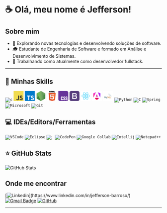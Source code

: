 
# ☕️ Olá, meu nome é Jefferson!

 ## Sobre mim
- 🤔 Explorando novas tecnologias e desenvolvendo soluções de software.
- 🎓 Estudante de Engenharia de Software e formado em Análise e Desenvolvimento de Sistemas.
- 💼 Trabalhando como atualmente como desenvolvedor fullstack.
  
---

## 🚀 Minhas Skills

<code><img height="32" src="https://cdn.iconscout.com/icon/free/png-512/c-programming-569564.png" alt="c"/></code>
<code><img height="32" src="https://raw.githubusercontent.com/github/explore/80688e429a7d4ef2fca1e82350fe8e3517d3494d/topics/javascript/javascript.png" alt="Javascript"/></code>
<code><img height="32" src="https://raw.githubusercontent.com/github/explore/80688e429a7d4ef2fca1e82350fe8e3517d3494d/topics/typescript/typescript.png" alt="Typescript"/></code>
<code><img height="32" src="https://raw.githubusercontent.com/github/explore/80688e429a7d4ef2fca1e82350fe8e3517d3494d/topics/nodejs/nodejs.png" alt="Nodejs"/></code>
<code><img height="32" src="https://raw.githubusercontent.com/github/explore/80688e429a7d4ef2fca1e82350fe8e3517d3494d/topics/html/html.png" alt="HTML5"/></code>
<code><img height="32" src="https://raw.githubusercontent.com/github/explore/80688e429a7d4ef2fca1e82350fe8e3517d3494d/topics/css/css.png" alt="CSS"/></code>
<code><img height="32" src="https://raw.githubusercontent.com/github/explore/80688e429a7d4ef2fca1e82350fe8e3517d3494d/topics/bootstrap/bootstrap.png" alt="Bootstrap"/></code>
<code><img height="32" src="https://raw.githubusercontent.com/github/explore/80688e429a7d4ef2fca1e82350fe8e3517d3494d/topics/react/react.png" alt="React"/></code>
<code><img height="32" src="https://raw.githubusercontent.com/github/explore/80688e429a7d4ef2fca1e82350fe8e3517d3494d/topics/angular/angular.png" alt="Angular"/></code>
<code><img height="32" src="https://raw.githubusercontent.com/github/explore/80688e429a7d4ef2fca1e82350fe8e3517d3494d/topics/mysql/mysql.png" alt="MySQL"/></code>
<code><img height="32" src="https://img.shields.io/badge/Python-14354C?style=for-the-badge&logo=python&logoColor=white" alt="Python"/></code>
<code><img height="32" src="https://img.shields.io/badge/C-00599C?style=for-the-badge&logo=c&logoColor=white" alt="C"/></code>
<code><img height="32" src="https://img.shields.io/badge/Spring-6DB33F?style=for-the-badge&logo=spring&logoColor=white" alt="Spring"/></code>
<code><img height="32" src="https://img.shields.io/badge/Microsoft-666666?style=for-the-badge&logo=microsoft&logoColor=white" alt="Microsoft"/></code>
<code><img height="32" src="https://img.shields.io/badge/Git-E34F26?style=for-the-badge&logo=git&logoColor=white" alt="Git"/></code>

## 💻 IDEs/Editors/Ferramentas

<code><img height="32" src="https://img.shields.io/badge/-Visual%20Studio%20Code-333333?style=flat&logo=visual-studio-code&logoColor=007ACC" alt="VSCode"/></code>
<code><img height="32" src="https://img.shields.io/badge/-Eclipse-333333?style=flat&logo=eclipse-ide&logoColor=2C2255" alt="Eclipse"/></code>
<code><img height="32" src="https://img.shields.io/badge/-Trello-333333?style=flat&logo=trello&logoColor=007ACC" alt=" "/></code>
<code><img height="32" src="https://img.shields.io/badge/CodePen-white?style=for-the-badge&logo=codepen&logoColor=black" alt="CodePen"/></code>
<code><img height="32" src="https://img.shields.io/badge/Google%20Colab-%23F9A825.svg?style=for-the-badge&logo=googlecolab&logoColor=white" alt="Google Collab"/></code>
<code><img height="32" src="https://img.shields.io/badge/IntelliJIDEA-000000.svg?style=for-the-badge&logo=intellij-idea&logoColor=white" alt="Intellij"/></code>
<code><img height="32" src="https://img.shields.io/badge/Notepad++-90E59A.svg?style=for-the-badge&logo=notepad%2b%2b&logoColor=black" alt="Notepad++"/></code>


## ⭐ GitHub Stats

![GitHub Stats](https://github-readme-stats.vercel.app/api?username=jefferson-barroso&show_icons=true)

## Onde me encontrar

[![Linkedin](https://img.shields.io/badge/-Linkedlin-blue?style=flat-square&logo=Linkedin&logoColor=white&link=[teste](https://www.linkedin.com/in/jefferson-barroso/))](https://www.linkedin.com/in/jefferson-barroso/)
[![Gmail Badge](https://img.shields.io/badge/-Email-006bed?style=flat-square&logo=Gmail&logoColor=white&link=mailto:SEU-EMAIL)](mailto:jefersonbarroso@hotmail.com)
[![GitHub](https://img.shields.io/github/followers/github?label=follow&style=social)](https://github.com/jefferson-barroso)


---
